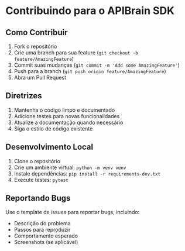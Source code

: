 # Contribuindo para o APIBrain SDK

## Como Contribuir

1. Fork o repositório
2. Crie uma branch para sua feature (`git checkout -b feature/AmazingFeature`)
3. Commit suas mudanças (`git commit -m 'Add some AmazingFeature'`)
4. Push para a branch (`git push origin feature/AmazingFeature`)
5. Abra um Pull Request

## Diretrizes

1. Mantenha o código limpo e documentado
2. Adicione testes para novas funcionalidades
3. Atualize a documentação quando necessário
4. Siga o estilo de código existente

## Desenvolvimento Local

1. Clone o repositório
2. Crie um ambiente virtual: `python -m venv venv`
3. Instale dependências: `pip install -r requirements-dev.txt`
4. Execute testes: `pytest`

## Reportando Bugs

Use o template de issues para reportar bugs, incluindo:
- Descrição do problema
- Passos para reproduzir
- Comportamento esperado
- Screenshots (se aplicável) 